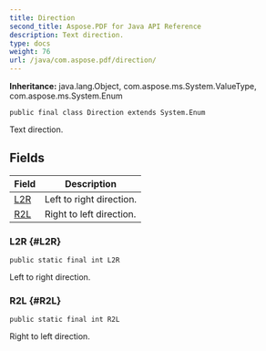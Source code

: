 ```yaml
---
title: Direction
second_title: Aspose.PDF for Java API Reference
description: Text direction.
type: docs
weight: 76
url: /java/com.aspose.pdf/direction/
---
```

**Inheritance:**
java.lang.Object, com.aspose.ms.System.ValueType, com.aspose.ms.System.Enum
```
public final class Direction extends System.Enum
```

Text direction.
## Fields

| Field | Description |
| --- | --- |
| [L2R](#L2R) | Left to right direction. |
| [R2L](#R2L) | Right to left direction. |
### L2R {#L2R}
```
public static final int L2R
```


Left to right direction.

### R2L {#R2L}
```
public static final int R2L
```


Right to left direction.

